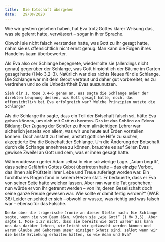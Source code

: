 ```yaml
---
title:  Die Botschaft übergehen
date:   29/09/2020
---
```


Wie wir gestern gesehen haben, hat Eva trotz Gottes klarer Weisung das, was sie gelernt hatte, verwässert – sogar in ihrer Sprache.

Obwohl sie nicht falsch verstanden hatte, was Gott zu ihr gesagt hatte, nahm sie es offensichtlich nicht ernst genug. Man kann die Folgen ihres Handelns kaum überbewerten.

Als Eva also der Schlange begegnete, wiederholte sie (allerdings nicht genau) gegenüber der Schlange, was Gott hinsichtlich der Bäume im Garten gesagt hatte (1 Mo 3,2–3). Natürlich war dies nichts Neues für die Schlange. Die Schlange war mit dem Gebot vertraut und daher gut vorbereitet, es zu verdrehen und so die Unbedarftheit Evas auszunutzen.

`Sieh dir 1. Mose 3,4–6 genau an. Was sagte die Schlange außer der direkten Leugnung dessen, was Gott gesagt hatte, noch, das offensichtlich bei Eva erfolgreich war? Welche Prinzipien nutzte die Schlange?`

Als die Schlange ihr sagte, dass ein Teil der Botschaft falsch sei, hätte Eva gehen können, um sich mit Gott zu beraten. Das ist das Schöne an Edens Bildung: Der Zugang der Schüler zu ihrem allmächtigen Lehrer war sicherlich jenseits von allem, was wir uns heute auf Erden vorstellen können. Doch anstatt zu fliehen, anstatt göttliche Hilfe zu suchen, akzeptierte Eva die Botschaft der Schlange. Um die Änderung der Botschaft durch die Schlange annehmen zu können, brauchte es auf Seiten Evas gewisse Zweifel an Gott und dem, was er ihnen gesagt hatte.

Währenddessen geriet Adam selbst in eine schwierige Lage. „Adam begriff, dass seine Gefährtin Gottes Gebot übertreten hatte – das einzige Verbot, das ihnen als Prüfstein ihrer Liebe und Treue auferlegt worden war. Ein furchtbares Ringen fand in seinem Herzen statt. Er bedauerte, dass er Eva von seiner Seite hatte weichen lassen. Aber nun war die Tat geschehen; nun würde er von ihr getrennt werden – von ihr, deren Gesellschaft doch seine ganze Freude gewesen war. Wie sollte er damit fertig werden?“ (WAB 36) Leider entschied er sich – obwohl er wusste, was richtig und was falsch war – ebenso für das Falsche.

`Denke über die trügerische Ironie an dieser Stelle nach: Die Schlange sagte, wenn sie vom Baum äßen, würden sie „wie Gott“ (1 Mo 3,5). Aber sagte 1. Mose 1,27 nicht, dass sie bereits wie Gott waren? Was kann uns das darüber lehren, wie leicht wir getäuscht werden können und warum Glaube und Gehorsam unser einziger Schutz sind, selbst wenn wir die beste Erziehung erhalten hätten, so wie Adam und Eva?`